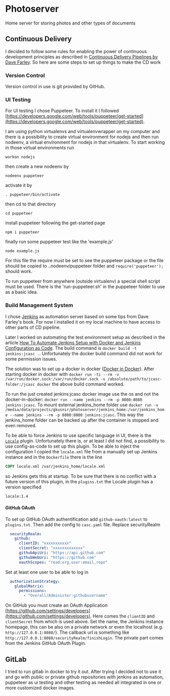 # Photoserver
Home server for storing photos and other types of documents

## Continuous Delivery
I decided to follow some rules for enabling the power of continuous development principles as described in [Continuous Delivery Pipelines by Dave Farley](https://www.amazon.com/dp/B096YGZVZ9). So here are some steps to set up things to make the CD work

### Version Control
Version control in use is git provided by GitHub.

### UI Testing
For UI testing I chose Puppeteer. To install it I followed [https://developers.google.com/web/tools/puppeteer/get-started](https://developers.google.com/web/tools/puppeteer/get-started).

I am using python virtualenvs and virtualenvwrapper on my computer and there is a possibility to create virtual environment for nodejs and then run nodeenv, a virtual environment for nodejs in that virtualenv. To start working in those virtual environments run

`workon nodejs`

then create a new nodeenv by

`nodeenv puppeteer`

activate it by

`. puppeteer/bin/activate`

then cd to that directory

`cd puppeteer`

install puppeteer following the get-started page

`npm i puppeteer`

finally run some puppeteer test like the 'example.js'

`node example.js`

For this file the require must be set to see the puppeteer package or the file should be copied to ..nodeenv/puppeteer folder and `require('puppeteer');` should work.

To run puppeteer from anywhere (outside virtualenv) a special shell script must be used. There is the 'run-puppeteer.sh' in the puppeteer folder to use as a basic idea.

### Build Management System
I chose [Jenkins](https://www.jenkins.io/) as automation server based on some tips from Dave Farley's book. For now I installed it on my local machine to have access to other parts of CD pipeline.

Later I worked on automating the test environment setup as described in the article [How To Automate Jenkins Setup with Docker and Jenkins Configuration as Code](https://www.digitalocean.com/community/tutorials/how-to-automate-jenkins-setup-with-docker-and-jenkins-configuration-as-code). The build command is `docker build -t jenkins:jcasc .`. Unfortunately the docker build command did not work for some permission issues. 

The solution was to set up a docker in docker ([Docker in Docker](https://itnext.io/docker-in-docker-521958d34efd)). After starting docker in docker with `docker run -ti --rm -v /var/run/docker.sock:/var/run/docker.sock -v /absolute/path/to/jcasc-folder:/jcasc docker` the above build command worked.

To run the just created jenkins:jcasc docker image use the os and not the docker-in-docker: `docker run --name jenkins --rm -p 8080:8080 jenkins:jcasc`. To mount external jenkins_home folder use `docker run -v /media/data/projects/gkusnir/photoserver/jenkins_home:/var/jenkins_home --name jenkins --rm -p 8080:8080 jenkins:jcasc`. This way the jenkins_home folder can be backed up after the container is stopped and even removed.

To be able to force Jenkins to use specific language in UI, there is the [`Locale`](https://plugins.jenkins.io/locale/) plugin. Unfortunately there is, or at least I did not find, a possibility to use config-as-code to set up this plugin. To be able to inject the configuration I copied the `locale.xml` file from a manually set up Jenkins instance and in the `Dockerfile` there is the line

```dockerfile
COPY locale.xml /var/jenkins_home/locale.xml
```
so Jenkins gets this at startup. To be sure that there is no conflict with a future version of this plugin, in the `plugins.txt` the Locale plugin has a version specified

```txt
locale:1.4
```


#### GitHub OAuth

To set up GitHub OAuth authentification add `github-oauth:latest` to `plugins.txt`. Then add the config to `casc.yaml` file. Replace securityRealm

```yaml
  securityRealm:
    github:
      clientID: "xxxxxxxxxxx"
      clientSecret: "xxxxxxxxxxxxx"
      githubApiUri: "https://api.github.com"
      githubWebUri: "https://github.com"
      oauthScopes: "read:org,user:email,repo"
```

Set at least one user to be able to log in

```yaml
  authorizationStrategy:
    globalMatrix:
      permissions:
        - "Overall/Administer:githubusername"
```

On GitHub you must create an OAuth Application [https://github.com/settings/developers](https://github.com/settings/developers). Here comes the `clientID` and `clientSecret` from which is used above. Set the name, the Jenkins instance homepage, this can be also on a private network or even the localhost (e.g. `http://127.0.0.1:8080/`). The callback url is something like `http://127.0.0.1:8080/securityRealm/finishLogin`. The private part comes from the Jenkins GitHub OAuth Plugin.

## GitLab
I tried to run gitlab in docker to try it out. After trying I decided not to use it and go with public or private github repositories with jenkins as automation, puppeteer as ui testing and other testing as needed all integrated in one or more customized docker images.




